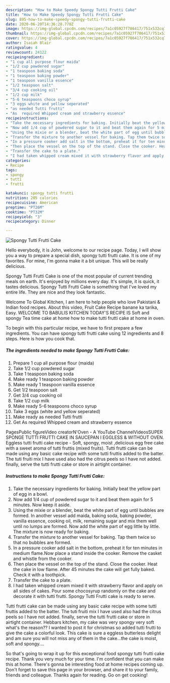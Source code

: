 ```yaml
---
description: "How to Make Speedy Spongy Tutti Frutti Cake"
title: "How to Make Speedy Spongy Tutti Frutti Cake"
slug: 895-how-to-make-speedy-spongy-tutti-frutti-cake
date: 2020-06-20T14:36:28.778Z
image: https://img-global.cpcdn.com/recipes/7a1c05927f786417/751x532cq70/spongy-tutti-frutti-cake-recipe-main-photo.jpg
thumbnail: https://img-global.cpcdn.com/recipes/7a1c05927f786417/751x532cq70/spongy-tutti-frutti-cake-recipe-main-photo.jpg
cover: https://img-global.cpcdn.com/recipes/7a1c05927f786417/751x532cq70/spongy-tutti-frutti-cake-recipe-main-photo.jpg
author: Isaiah Blair
ratingvalue: 4
reviewcount: 24122
recipeingredient:
- "1 cup all purpose flour maida"
- "1/2 cup powdered sugar"
- "1 teaspoon baking soda"
- "1 teaspoon baking powder"
- "1 teaspoon vanilla essence"
- "1/2 teaspoon salt"
- "3/4 cup cooking oil"
- "1/2 cup milk"
- "5-6 teaspoons choco syrup"
- "3 eggs white and yellow seperated"
- "as needed Tutti frutti"
- "As  required Whipped cream and strawberry essence"
recipeinstructions:
- "Take the necessary ingredients for baking. Initially beat the yellow part of egg in a bowl."
- "Now add 1/4 cup of powdered sugar to it and beat them again for 5 minutes. Now keep it aside."
- "Using the mixie or a blender, beat the white part of egg until bubbles are formed. In another vessel add maida, baking soda, baking powder, vanilla essence, cooking oil, milk, remaining sugar and mix them well until no lumps are formed. Now add the white part of egg little by little. The mixture is now ready for baking."
- "Transfer the mixture to another vessel for baking. Tap them twice so that no bubbles are formed."
- "In a pressure cooker add salt in the bottom, preheat it for ten minutes in medium flame.Now place a stand inside the cooker. Remove the casket and whistle from the cooker."
- "Then place the vessel on the top of the stand. Close the cooker. Heat the cake in low flame. After 45 minutes the cake will get fully baked. Check it with a toothpick."
- "Transfer the cake to a plate."
- "I had taken whipped cream mixed it with strawberry flavor and apply on all sides of cakes. Pour some chocosyrup randomly on the cake and decorate it with tutti frutti. Spongy Tutti Frutti cake is ready to serve."
categories:
- Recipe
tags:
- spongy
- tutti
- frutti

katakunci: spongy tutti frutti 
nutrition: 205 calories
recipecuisine: American
preptime: "PT26M"
cooktime: "PT32M"
recipeyield: "3"
recipecategory: Dinner

---
```



![Spongy Tutti Frutti Cake](https://img-global.cpcdn.com/recipes/7a1c05927f786417/751x532cq70/spongy-tutti-frutti-cake-recipe-main-photo.jpg)

Hello everybody, it is John, welcome to our recipe page. Today, I will show you a way to prepare a special dish, spongy tutti frutti cake. It is one of my favorites. For mine, I'm gonna make it a bit unique. This will be really delicious.

Spongy Tutti Frutti Cake is one of the most popular of current trending meals on earth. It's enjoyed by millions every day. It's simple, it is quick, it tastes delicious. Spongy Tutti Frutti Cake is something that I've loved my entire life. They are nice and they look fantastic.

Welcome To Global Kitchen, I am here to help people who love Pakistani &amp; Indian food recipes. About this video, Fruit Cake Recipe banane ka tarika, Easy. WELCOME TO BABULIS KITCHEN TODAY&#39;S RECIPE IS Soft and spongy Tea time cake at home how to make tutti frutti cake at home in oven.


To begin with this particular recipe, we have to first prepare a few ingredients. You can have spongy tutti frutti cake using 12 ingredients and 8 steps. Here is how you cook that.

<!--inarticleads1-->

##### The ingredients needed to make Spongy Tutti Frutti Cake:

1. Prepare 1 cup all purpose flour (maida)
1. Take 1/2 cup powdered sugar
1. Take 1 teaspoon baking soda
1. Make ready 1 teaspoon baking powder
1. Make ready 1 teaspoon vanilla essence
1. Get 1/2 teaspoon salt
1. Get 3/4 cup cooking oil
1. Take 1/2 cup milk
1. Make ready 5-6 teaspoons choco syrup
1. Take 3 eggs (white and yellow seperated)
1. Make ready as needed Tutti frutti
1. Get As  required Whipped cream and strawberry essence


PagesPublic figureVideo creatorN&#39;Oven - A YouTube ChannelVideosSUPER SPONGE TUTTI FRUTTI CAKE IN SAUCEPAN l EGGLESS &amp; WITHOUT OVEN. Eggless tutti frutti cake recipe - Soft, spongy, moist ,delicious egg free cake with a sweet aroma of tutti fruttis (mixed fruits). Tutti frutti cake can be made using any basic cake recipe with some tutti fruttis added to the batter. The tuti fruiti mix I have used also had the citrus peels so I have not added. finally, serve the tutti frutti cake or store in airtight container. 

<!--inarticleads2-->

##### Instructions to make Spongy Tutti Frutti Cake:

1. Take the necessary ingredients for baking. Initially beat the yellow part of egg in a bowl.
1. Now add 1/4 cup of powdered sugar to it and beat them again for 5 minutes. Now keep it aside.
1. Using the mixie or a blender, beat the white part of egg until bubbles are formed. In another vessel add maida, baking soda, baking powder, vanilla essence, cooking oil, milk, remaining sugar and mix them well until no lumps are formed. Now add the white part of egg little by little. The mixture is now ready for baking.
1. Transfer the mixture to another vessel for baking. Tap them twice so that no bubbles are formed.
1. In a pressure cooker add salt in the bottom, preheat it for ten minutes in medium flame.Now place a stand inside the cooker. Remove the casket and whistle from the cooker.
1. Then place the vessel on the top of the stand. Close the cooker. Heat the cake in low flame. After 45 minutes the cake will get fully baked. Check it with a toothpick.
1. Transfer the cake to a plate.
1. I had taken whipped cream mixed it with strawberry flavor and apply on all sides of cakes. Pour some chocosyrup randomly on the cake and decorate it with tutti frutti. Spongy Tutti Frutti cake is ready to serve.


Tutti frutti cake can be made using any basic cake recipe with some tutti fruttis added to the batter. The tuti fruiti mix I have used also had the citrus peels so I have not added. finally, serve the tutti frutti cake or store in airtight container. Hebbars kitchen, my cake was very spongy very soft what&#39;s the reason?? I wanted to post it for christmas so added tutti frutti to give the cake a colorful look. This cake is sure a eggless butterless delight and am sure you will not miss any of them in the cake…the cake is moist, soft and spongy…. 

So that's going to wrap it up for this exceptional food spongy tutti frutti cake recipe. Thank you very much for your time. I'm confident that you can make this at home. There's gonna be interesting food at home recipes coming up. Don't forget to save this page in your browser, and share it to your family, friends and colleague. Thanks again for reading. Go on get cooking!
